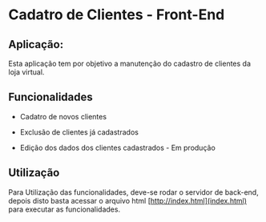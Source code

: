 # Cadatro de Clientes - Front-End

## Aplicação:
Esta aplicação tem por objetivo a manutenção do cadastro de clientes da loja virtual.

## Funcionalidades

- Cadatro de novos clientes

- Exclusão de clientes já cadastrados

- Edição dos dados dos clientes cadastrados - Em produção

## Utilização
Para Utilização das funcionalidades, deve-se rodar o servidor de back-end, depois disto basta acessar
o arquivo html [http://index.html](index.html) para executar as funcionalidades.

